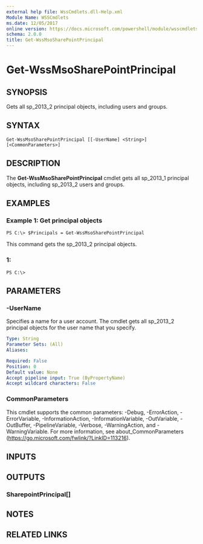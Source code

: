 ```yaml
---
external help file: WssCmdlets.dll-Help.xml
Module Name: WSSCmdlets
ms.date: 12/05/2017
online version: https://docs.microsoft.com/powershell/module/wsscmdlets/get-wssmsosharepointprincipal?view=windowsserver2012r2-ps&wt.mc_id=ps-gethelp
schema: 2.0.0
title: Get-WssMsoSharePointPrincipal
---
```


# Get-WssMsoSharePointPrincipal

## SYNOPSIS
Gets all sp_2013_2 principal objects, including users and groups.

## SYNTAX

```
Get-WssMsoSharePointPrincipal [[-UserName] <String>] [<CommonParameters>]
```

## DESCRIPTION
The **Get-WssMsoSharePointPrincipal** cmdlet gets all sp_2013_1 principal objects, including sp_2013_2 users and groups.

## EXAMPLES

### Example 1: Get principal objects
```
PS C:\> $Principals = Get-WssMsoSharePointPrincipal
```

This command gets the sp_2013_2 principal objects.

### 1:
```
PS C:\>
```

## PARAMETERS

### -UserName
Specifies a name for a user account.
The cmdlet gets all sp_2013_2 principal objects for the user name that you specify.

```yaml
Type: String
Parameter Sets: (All)
Aliases: 

Required: False
Position: 0
Default value: None
Accept pipeline input: True (ByPropertyName)
Accept wildcard characters: False
```

### CommonParameters
This cmdlet supports the common parameters: -Debug, -ErrorAction, -ErrorVariable, -InformationAction, -InformationVariable, -OutVariable, -OutBuffer, -PipelineVariable, -Verbose, -WarningAction, and -WarningVariable. For more information, see about_CommonParameters (https://go.microsoft.com/fwlink/?LinkID=113216).

## INPUTS

## OUTPUTS

### SharepointPrincipal[]

## NOTES

## RELATED LINKS

